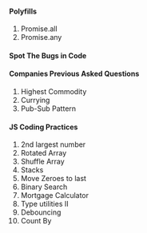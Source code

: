 <h4>Polyfills</h4>
<ol>
<li>Promise.all</li>
<li>Promise.any</li>
</ol>
<h4>Spot The Bugs in Code</h4>
<h4>Companies Previous Asked Questions</h4>
<ol>
<li>Highest Commodity</li>
<li>Currying</li>
<li>Pub-Sub Pattern</li>
</ol>

<h4>JS Coding Practices</h4>
<ol>
<li>2nd largest number</li>
<li>Rotated Array</li>
<li>Shuffle Array</li>
<li>Stacks</li>
<li>Move Zeroes to last</li>
<li>Binary Search</li>
<li>Mortgage Calculator</li>
<li>Type utilities II</li>
<li>Debouncing</li>
<li>Count By</li>
</ol>
